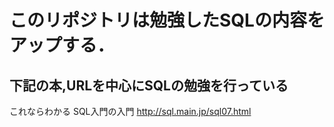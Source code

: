 # このリポジトリは勉強したSQLの内容をアップする．

## 下記の本,URLを中心にSQLの勉強を行っている
これならわかる SQL入門の入門
http://sql.main.jp/sql07.html
